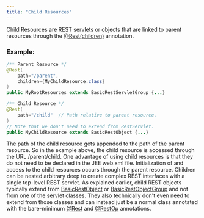 ```yaml
---
title: "Child Resources"
---
```


Child Resources are REST servlets or objects that are linked to parent resources through the
[@Rest(children)](../apidocs/org/apache/juneau/rest/annotation/Rest.html#children()) annotation.
### Example:


```java
/** Parent Resource */
@Rest(
    path="/parent",
    children={MyChildResource.class}
)
public MyRootResources extends BasicRestServletGroup {...}
```


```java
/** Child Resource */
@Rest(
    path="/child"  // Path relative to parent resource.
)
// Note that we don't need to extend from RestServlet.
public MyChildResource extends BasicRestObject {...}
```


The path of the child resource gets appended to the path of the parent resource.
So in the example above, the child resource is accessed through the URL /parent/child.
One advantage of using child resources is that they do not need to be declared in the JEE web.xml
file.
Initialization of and access to the child resources occurs through the parent resource.
Children can be nested arbitrary deep to create complex REST interfaces with a single top-level REST servlet.
As explained earlier, child REST objects typically extend from [BasicRestObject](../apidocs/org/apache/juneau/rest/servlet/BasicRestObject.html) or [BasicRestObjectGroup](../apidocs/org/apache/juneau/rest/servlet/BasicRestObjectGroup.html)
and not from one of the servlet classes.  They also technically don't even need to extend from those classes
and can instead just be a normal class annotated with the bare-minimum [@Rest](../apidocs/org/apache/juneau/rest/annotation/Rest.html) and [@RestOp](../apidocs/org/apache/juneau/rest/annotation/RestOp.html)
annotations.
